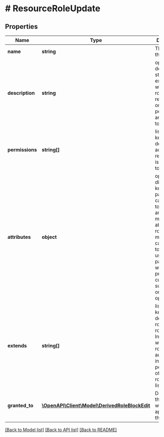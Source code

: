 # # ResourceRoleUpdate

## Properties

Name | Type | Description | Notes
------------ | ------------- | ------------- | -------------
**name** | **string** | The name of the role | [optional]
**description** | **string** | optional description string explaining what this role represents, or what permissions are granted to it. | [optional]
**permissions** | **string[]** | list of action keys that define what actions this resource role is permitted to do | [optional]
**attributes** | **object** | optional dictionary of key-value pairs that can be used to store arbitrary metadata about this role. This metadata can be used to filter role using query parameters with attr_ prefix, currently supports only &#39;equals&#39; operator | [optional]
**extends** | **string[]** | list of role keys that define what roles this role extends. In other words: this role will automatically inherit all the permissions of the given roles in this list. | [optional]
**granted_to** | [**\OpenAPI\Client\Model\DerivedRoleBlockEdit**](DerivedRoleBlockEdit.md) | Derived role that inherit will be applied on this role | [optional]

[[Back to Model list]](../../README.md#models) [[Back to API list]](../../README.md#endpoints) [[Back to README]](../../README.md)
